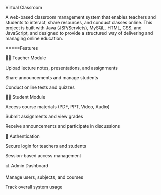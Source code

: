 Virtual Classroom

A web-based classroom management system that enables teachers and students to interact, share resources, and conduct classes online. This project is built with Java (JSP/Servlets), MySQL, HTML, CSS, and JavaScript, and designed to provide a structured way of delivering and managing online education.

=====Features

👩‍🏫 Teacher Module

Upload lecture notes, presentations, and assignments

Share announcements and manage students

Conduct online tests and quizzes

👨‍🎓 Student Module

Access course materials (PDF, PPT, Video, Audio)

Submit assignments and view grades

Receive announcements and participate in discussions

🔐 Authentication

Secure login for teachers and students

Session-based access management

📊 Admin Dashboard

Manage users, subjects, and courses

Track overall system usage
